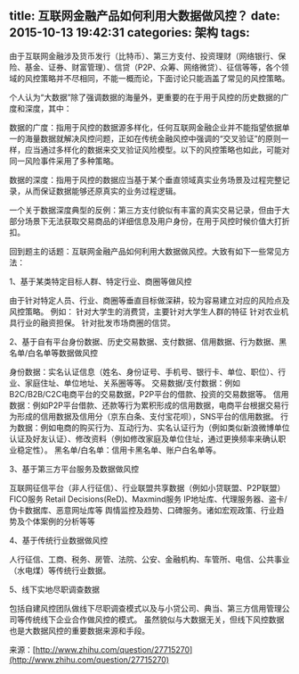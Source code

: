 title: 互联网金融产品如何利用大数据做风控？
date: 2015-10-13 19:42:31
categories: 架构
tags:
---


由于互联网金融涉及货币发行（比特币）、第三方支付、投资理财（网络银行、保险、基金、证券、财富管理）、信贷（P2P、众筹、网络微贷）、征信等等，各个领域的风控策略并不尽相同，不能一概而论，下面讨论只能涵盖了常见的风控策略。 

个人认为“大数据”除了强调数据的海量外，更重要的在于用于风控的历史数据的广度和深度，其中：

数据的广度：指用于风控的数据源多样化，任何互联网金融企业并不能指望依据单一的海量数据就解决风控问题，正如在传统金融风控中强调的“交叉验证”的原则一样，应当通过多样化的数据来交叉验证风险模型。以下的风控策略也如此，可能对同一风险事件采用了多种策略。 

数据的深度：指用于风控的数据应当基于某个垂直领域真实业务场景及过程完整记录，从而保证数据能够还原真实的业务过程逻辑。

一个关于数据深度典型的反例：第三方支付貌似有丰富的真实交易记录，但由于大部分场景下无法获取交易商品的详细信息及用户身份，在用于风控时候价值大打折扣。

回到题主的话题：互联网金融产品如何利用大数据做风控。大致有如下一些常见方法：

1、基于某类特定目标人群、特定行业、商圈等做风控 

由于针对特定人员、行业、商圈等垂直目标做深耕，较为容易建立对应的风险点及风控策略。 
例如： 
针对大学生的消费贷，主要针对大学生人群的特征 
针对农业机具行业的融资担保。 
针对批发市场商圈的信贷。

2、基于自有平台身份数据、历史交易数据、支付数据、信用数据、行为数据、黑名单/白名单等数据做风控 

身份数据：实名认证信息（姓名、身份证号、手机号、银行卡、单位、职位）、行业、家庭住址、单位地址、关系圈等等。
交易数据/支付数据：例如B2C/B2B/C2C电商平台的交易数据，P2P平台的借款、投资的交易数据等。 
信用数据：例如P2P平台借款、还款等行为累积形成的信用数据，电商平台根据交易行为形成的信用数据及信用分（京东白条、支付宝花呗），SNS平台的信用数据。 
行为数据：例如电商的购买行为、互动行为、实名认证行为（例如类似新浪微博单位认证及好友认证）、修改资料（例如修改家庭及单位住址，通过更换频率来确认职业稳定性）。 
黑名单/白名单：信用卡黑名单、账户白名单等。 

3、基于第三方平台服务及数据做风控 

互联网征信平台（非人行征信）、行业联盟共享数据（例如小贷联盟、P2P联盟） FICO服务 
Retail Decisions(ReD)、Maxmind服务 
IP地址库、代理服务器、盗卡/伪卡数据库、恶意网址库等 
舆情监控及趋势、口碑服务。诸如宏观政策、行业趋势及个体案例的分析等等

4、基于传统行业数据做风控 

人行征信、工商、税务、房管、法院、公安、金融机构、车管所、电信、公共事业（水电煤）等传统行业数据。 

5、线下实地尽职调查数据 

包括自建风控团队做线下尽职调查模式以及与小贷公司、典当、第三方信用管理公司等传统线下企业合作做风控的模式。 
虽然貌似与大数据无关，但线下风控数据也是大数据风控的重要数据来源和手段。

来源：[http://www.zhihu.com/question/27715270](http://www.zhihu.com/question/27715270)